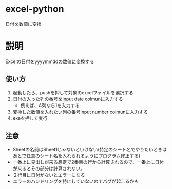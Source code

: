 # excel-python
日付を数値に変換

# 説明
Excelの日付をyyyymmddの数値に変換する
## 使い方
1. 起動したら、pushを押して対象のexcelファイルを選択する
2. 日付の入った列の番号をinput date colmunに入力する  
   - 例えば、A列なら1を入力する
3. 変換した数値を入れたい列の番号input number colmunに入力する
4. exeを押して実行

## 注意
- Sheetの名前はSheet1じゃないといけない(特定のシート名でやりたいときはあとで任意のシート名を入れられるようにプログラム修正する)
- 一番上に見出しが来る想定で2番目の行から計算されるので、一番上に日付が来るとその部分は計算されない。
- ２行目に日付がないとエラーになる
- エラーのハンドリングを特にしていないのでバグが起こるかも